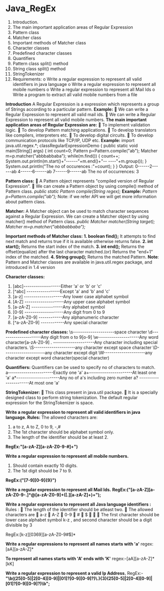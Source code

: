 # Java_RegEx
1. Introduction.
2. The main important application areas of Regular Expression
3. Pattern class
4. Matcher class
5. Important methods of Matcher class
6. Character classes
7. Predefined character classes
8. Quantifiers
9. Pattern class split() method
10. String class split() method
11. StringTokenizer
12. Requirements:
  o Write a regular expression to represent all valid identifiers in java language
  o Write a regular expression to represent all mobile numbers
  o Write a regular expression to represent all Mail Ids
  o Write a program to extract all valid mobile numbers from a file

**Introduction**
A Regular Expression is a expression which represents a group of Strings according to a
particular pattern.
**Example:**
   We can write a Regular Expression to represent all valid mail ids.
   We can write a Regular Expression to represent all valid mobile numbers.
**The main important application areas of Regular Expression are:**
   To implement validation logic.
   To develop Pattern matching applications.
   To develop translators like compilers, interpreters etc.
   To develop digital circuits.
   To develop communication protocols like TCP/IP, UDP etc.
**Example:**
import java.util.regex.*;
classRegularExpressionDemo
{
public static void main(String[] args)
{
int count=0;
Pattern p=Pattern.compile("ab");
Matcher m=p.matcher("abbbabbaba");
while(m.find())
{
count++;
System.out.println(m.start()+"------"+m.end()+"--
----"+m.group());
}
System.out.println("The no of occurences
:"+count);
}
}
Output:
0------2------ab
4------6------ab
7------9------ab
The no of occurrences: 3

**Pattern class:**
   A Pattern object represents "compiled version of Regular Expression".
   We can create a Pattern object by using compile() method of Pattern class.
  _public static Pattern compile(String regex);_
**Example:**
_Pattern p=Pattern.compile("ab");_
Note: if we refer API we will get more information about pattern class.

**Matcher:**
A Matcher object can be used to match character sequences against a Regular Expression.
We can create a Matcher object by using matcher() method of Pattern class.
_public Matcher matcher(String target);
Matcher m=p.matcher("abbbabbaba");_

**Important methods of Matcher class:**
**1. boolean find();**
It attempts to find next match and returns true if it is available otherwise returns
false.
**2. int start();**
Returns the start index of the match.
**3. int end();**
Returns the offset(equalize) after the last character matched.(or)
Returns the "end+1" index of the matched.
**4. String group();**
Returns the matched Pattern.
**Note**: Pattern and Matcher classes are available in java.util.regex package, and
introduced in 1.4 version


**Character classes:**
1. [abc]-------------------Either 'a' or 'b' or 'c'
2. [^abc] -----------------Except 'a' and 'b' and 'c'
3. [a-z] --------------------Any lower case alphabet symbol
4. [A-Z] --------------------Any upper case alphabet symbol
5. [a-zA-Z] ----------------Any alphabet symbol
6. [0-9] --------------------Any digit from 0 to 9
7. [a-zA-Z0-9] ------------Any alphanumeric character
8. [^a-zA-Z0-9] ------------Any special character


**Predefined character classes:**
\s---------------------space character
\d---------------------Any digit from o to 9[o-9]
\w---------------------Any word character[a-zA-Z0-9]
. ---------------------Any character including special characters.
\S---------------------any character except space character
\D---------------------any character except digit
\W---------------------any character except word character(special character)

**Quantifiers:**
Quantifiers can be used to specify no of characters to match.
a-----------------------Exactly one 'a'
a+----------------------At least one 'a'
a*----------------------Any no of a's including zero number
a? ----------------------At most one 'a'

**StringTokenizer:**
   This class present in java.util package.
   It is a specially designed class to perform string tokenization.
  The default regular expression for the StringTokenizer is space.

  **Write a regular expression to represent all valid identifiers in java language.
Rules:**
The allowed characters are:
1. a to z, A to Z, 0 to 9, -,#
2. The 1st character should be alphabet symbol only.
3. The length of the identifier should be at least 2.

**RegEx:"[a-zA-Z][a-zA-Z0-9-#]+")**

**Write a regular expression to represent all mobile numbers.**
1. Should contain exactly 10 digits.
2. The 1st digit should be 7 to 9.

**RegEx:("[7-9][0-9]{9}")**

**Write a regular expression to represent all Mail Ids.**
**RegEx:("[a-zA-Z][a-zA-Z0-9-.]*@[a-zA-Z0-9]+([.][a-zA-Z]+)+");**

**Write a regular expressions to represent all Java language identifiers :**
Rules :
 The length of the identifier should be atleast two.
 The allowed characters are
 a-z
 A-Z
 0-9
 #
 $


 The first character should be lower case alphabet symbol k-z , and second
character should be a digit divisible by 3

RegEx:[k-z][0369][a-zA-Z0-9#$]*


**Write a regular expressions to represent all names starts with 'a'**
regex:[aA][a-zA-Z]*

**To represent all names starts with 'A' ends with 'K'**
regex:-[aA][a-zA-Z]*[kK]

**Write a regular expression to represent a valid Ip Address.**
RegEx:-**"\\b((25[0-5]|2[0-4][0-9]|[01]?[0-9][0-9]?)\\.){3}(25[0-5]|2[0-4][0-9]|[01]?[0-9][0-9]?)\\b";**





